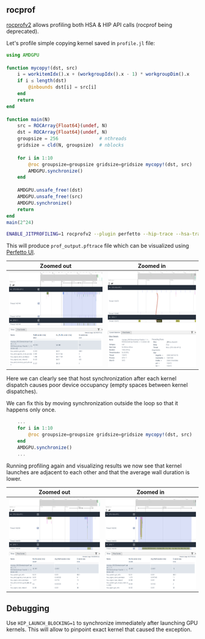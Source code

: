 ## rocprof

[rocprofv2](https://github.com/ROCm/rocprofiler?tab=readme-ov-file#rocprofiler-v2)
allows profiling both HSA & HIP API calls (rocprof being deprecated).

Let's profile simple copying kernel saved in `profile.jl` file:
```julia
using AMDGPU

function mycopy!(dst, src)
    i = workitemIdx().x + (workgroupIdx().x - 1) * workgroupDim().x
    if i ≤ length(dst)
        @inbounds dst[i] = src[i]
    end
    return
end

function main(N)
    src = ROCArray{Float64}(undef, N)
    dst = ROCArray{Float64}(undef, N)
    groupsize = 256               # nthreads
    gridsize = cld(N, groupsize)  # nblocks

    for i in 1:10
        @roc groupsize=groupsize gridsize=gridsize mycopy!(dst, src)
        AMDGPU.synchronize()
    end

    AMDGPU.unsafe_free!(dst)
    AMDGPU.unsafe_free!(src)
    AMDGPU.synchronize()
    return
end
main(2^24)
```

```bash
ENABLE_JITPROFILING=1 rocprofv2 --plugin perfetto --hip-trace --hsa-trace --kernel-trace -o prof julia ./profile.jl
```

This will produce `prof_output.pftrace` file which can be visualized
using [Perfetto UI](https://ui.perfetto.dev/).

|Zoomed out|Zoomed in|
|:---:|:---:|
|![image](./assets/profiling-1.png)|![image](./assets/profiling-4.png)|

Here we can clearly see that host synchronization after each kernel dispatch
causes poor device occupancy (empty spaces between kernel dispatches).

We can fix this by moving synchronization outside the loop so that it happens only once.

```julia
    ...
    for i in 1:10
        @roc groupsize=groupsize gridsize=gridsize mycopy!(dst, src)
    end
    AMDGPU.synchronize()
    ...
```

Running profiling again and visualizing results we now see that
kernel launches are adjacent to each other and that the average
wall duration is lower.

|Zoomed out|Zoomed in|
|:---:|:---:|
|![image](./assets/profiling-2.png)|![image](./assets/profiling-3.png)|

## Debugging

Use `HIP_LAUNCH_BLOCKING=1` to synchronize immediately after launching GPU kernels.
This will allow to pinpoint exact kernel that caused the exception.
